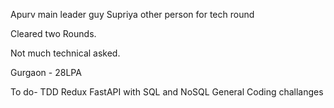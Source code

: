 Apurv main leader guy
Supriya other person for tech round

Cleared two Rounds.

Not much technical asked.

Gurgaon - 28LPA

To do-
TDD
Redux
FastAPI with SQL and NoSQL
General Coding challanges
